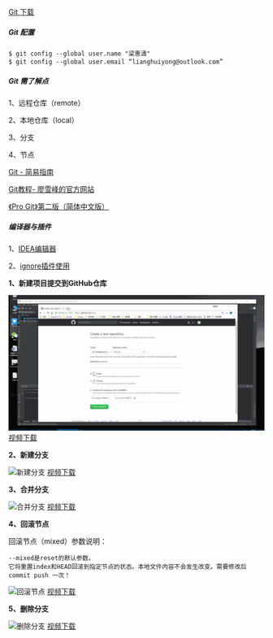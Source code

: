[Git 下载](https://git-scm.com/downloads)

##### Git 配置
```shell
$ git config --global user.name "梁惠涌"
$ git config --global user.email “lianghuiyong@outlook.com”
```
##### Git 需了解点

1、远程仓库（remote）

2、本地仓库（local）

3、分支

4、节点

[Git - 简易指南](http://www.bootcss.com/p/git-guide/)

[Git教程- 廖雪峰的官方网站](https://www.liaoxuefeng.com/wiki/0013739516305929606dd18361248578c67b8067c8c017b000)

[《Pro Git》第二版（简体中文版）](https://bingohuang.gitbooks.io/progit2/content/)

##### 编译器与插件

1、[IDEA编辑器](https://www.jetbrains.com/idea/)

2、[ignore插件使用](http://blog.csdn.net/qq_34590097/article/details/56284935)

**1、新建项目提交到GitHub仓库**

![新建项目提交到GitHub仓库](./screenshot/新建项目提交到github仓库.gif)
[视频下载](http://oeqej1j2m.bkt.clouddn.com/%E6%96%B0%E5%BB%BA%E9%A1%B9%E7%9B%AE%E6%8F%90%E4%BA%A4%E5%88%B0github%E4%BB%93%E5%BA%93.mp4)


**2、新建分支**

![新建分支](http://oeqej1j2m.bkt.clouddn.com/%E6%96%B0%E5%BB%BA%E5%88%86%E6%94%AF.gif)
[视频下载](http://oeqej1j2m.bkt.clouddn.com/%E6%96%B0%E5%BB%BA%E5%88%86%E6%94%AF.mp4)


**3、合并分支**

![合并分支](http://oeqej1j2m.bkt.clouddn.com/%E5%90%88%E5%B9%B6%E5%88%86%E6%94%AF.gif)
[视频下载](http://oeqej1j2m.bkt.clouddn.com/%E5%90%88%E5%B9%B6%E5%88%86%E6%94%AF.mp4)


**4、回滚节点**

回滚节点（mixed）参数说明：
```
--mixed是reset的默认参数。
它将重置index和HEAD回滚到指定节点的状态。本地文件内容不会发生改变。需要修改后commit push 一次！
```
![回滚节点](http://oeqej1j2m.bkt.clouddn.com/%E5%9B%9E%E6%BB%9A%E8%8A%82%E7%82%B9.gif)
[视频下载](http://oeqej1j2m.bkt.clouddn.com/%E5%9B%9E%E6%BB%9A%E8%8A%82%E7%82%B9.mp4)


**5、删除分支**

![删除分支](http://oeqej1j2m.bkt.clouddn.com/%E5%88%A0%E9%99%A4%E5%88%86%E6%94%AF.gif)
[视频下载](http://oeqej1j2m.bkt.clouddn.com/%E5%88%A0%E9%99%A4%E5%88%86%E6%94%AF.mp4)


